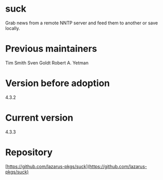 # suck
Grab news from a remote NNTP server and feed them to another or save locally.

# Previous maintainers
Tim Smith
Sven Goldt
Robert A. Yetman

# Version before adoption
4.3.2

# Current version
4.3.3

# Repository
[https://github.com/lazarus-pkgs/suck](https://github.com/lazarus-pkgs/suck)
